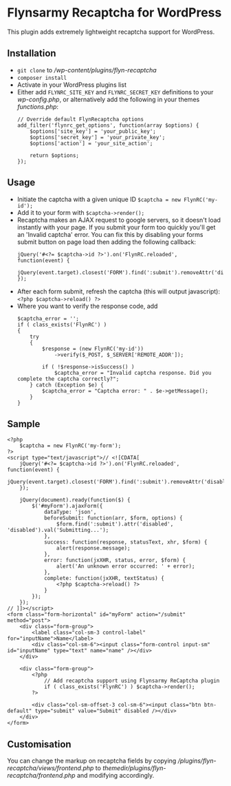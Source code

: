# Flynsarmy Recaptcha for WordPress

This plugin adds extremely lightweight recaptcha support for WordPress.


## Installation

* `git clone` to */wp-content/plugins/flyn-recaptcha*
* `composer install`
* Activate in your WordPress plugins list
* Either add `FLYNRC_SITE_KEY` and `FLYNRC_SECRET_KEY` definitions to your *wp-config.php*, or alternatively add the following in your themes *functions.php*:
    ```
    // Override default FlynRecaptcha options
    add_filter('flynrc_get_options', function(array $options) {
        $options['site_key'] = 'your_public_key';
        $options['secret_key'] = 'your_private_key';
        $options['action'] = 'your_site_action';
    
        return $options;
    });
    ```


## Usage

* Initiate the captcha with a given unique ID `$captcha = new FlynRC('my-id');`
* Add it to your form with `$captcha->render();`
* Recaptcha makes an AJAX request to google servers, so it doesn't load instantly with your page. If you submit your form too quickly you'll get an 'Invalid captcha' error. You can fix this by disabling your forms submit button on page load then adding the following callback:
    ```
    jQuery('#<?= $captcha->id ?>').on('FlynRC.reloaded', function(event) {
        jQuery(event.target).closest('FORM').find(':submit').removeAttr('disabled').val('Submit');
    });
    ``` 
* After each form submit, refresh the captcha (this will output javascript): `<?php $captcha->reload() ?>`
* Where you want to verify the response code, add 
    ```
    $captcha_error = '';
    if ( class_exists('FlynRC') )
    {
        try
        {
            $response = (new FlynRC('my-id'))
                ->verify($_POST, $_SERVER['REMOTE_ADDR']);
    
            if ( !$response->isSuccess() )
                $captcha_error = "Invalid captcha response. Did you complete the captcha correctly?";
        } catch (Exception $e) {
            $captcha_error = "Captcha error: " . $e->getMessage();
        }
    }
    ```
    
## Sample

```
<?php
    $captcha = new FlynRC('my-form');
?>
<script type="text/javascript">// <![CDATA[
    jQuery('#<?= $captcha->id ?>').on('FlynRC.reloaded', function(event) {
        jQuery(event.target).closest('FORM').find(':submit').removeAttr('disabled').val('Submit');
    });

    jQuery(document).ready(function($) {
        $('#myForm').ajaxForm({
            dataType: 'json',
            beforeSubmit: function(arr, $form, options) {
                $form.find(':submit').attr('disabled', 'disabled').val('Submitting...');
            },
            success: function(response, statusText, xhr, $form) {
                alert(response.message);
            },
            error: function(jxXHR, status, error, $form) {
                alert('An unknown error occurred: ' + error);
            },
            complete: function(jxXHR, textStatus) {
                <?php $captcha->reload() ?>
            }
        });
    });
// ]]></script>
<form class="form-horizontal" id="myForm" action="/submit" method="post">
    <div class="form-group">
        <label class="col-sm-3 control-label" for="inputName">Name</label>
        <div class="col-sm-6"><input class="form-control input-sm" id="inputName" type="text" name="name" /></div>
    </div>

    <div class="form-group">
        <?php
            // Add recaptcha support using Flynsarmy ReCaptcha plugin
            if ( class_exists('FlynRC') ) $captcha->render();
        ?>
    
        <div class="col-sm-offset-3 col-sm-6"><input class="btn btn-default" type="submit" value="Submit" disabled /></div>
    </div>
</form>
```
    
## Customisation

You can change the markup on recaptcha fields by copying */plugins/flyn-recaptcha/views/frontend.php* to *$themedir$/plugins/flyn-recaptcha/frontend.php* and modifying accordingly.